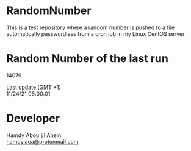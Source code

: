 # RandomNumber    
This is a test repository where a random number is pushed to a file automatically passwordless from a cron job in my Linux CentOS server    
# Random Number of the last run   
14079
      
Last update (GMT +1)    
11/24/21 06:00:01
# Developer    
Hamdy Abou El Anein   
hamdy.aea@protonmail.com
